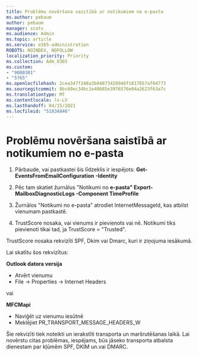 ```yaml
---
title: Problēmu novēršana saistībā ar notikumiem no e-pasta
ms.author: pebaum
author: pebaum
manager: scotv
ms.audience: Admin
ms.topic: article
ms.service: o365-administration
ROBOTS: NOINDEX, NOFOLLOW
localization_priority: Priority
ms.collection: Adm_O365
ms.custom:
- "9000301"
- "5765"
ms.openlocfilehash: 2cea347f248a3b04873428946f1817657af04773
ms.sourcegitcommit: 8bc60ec34bc1e40685e3976576e04a2623f63a7c
ms.translationtype: MT
ms.contentlocale: lv-LV
ms.lasthandoff: 04/15/2021
ms.locfileid: "51834846"
---
```

# <a name="troubleshooting-events-from-email"></a>Problēmu novēršana saistībā ar notikumiem no e-pasta

1. Pārbaude, vai pastkastei šis līdzeklis ir iespējots: **Get-EventsFromEmailConfiguration -Identity <mailbox>**

2. Pēc tam skatiet žurnālus "Notikumi no **e-pasta" Export-MailboxDiagnosticLogs <mailbox> -Component TimeProfile**

3. Žurnālos "Notikumi no e-pasta" atrodiet InternetMessageId, kas atbilst vienumam pastkastē.  

4. TrustScore nosaka, vai vienums ir pievienots vai nē. Notikumi tiks pievienoti tikai tad, ja TrustScore = "Trusted".

TrustScore nosaka rekvizīti SPF, Dkim vai Dmarc, kuri ir ziņojuma iesākumā.

Lai skatītu šos rekvizītus:

**Outlook datora versija**

- Atvērt vienumu
- File -> Properties -> Internet Headers

vai

**MFCMapi**

- Naviģēt uz vienumu iesūtnē
- Meklējiet PR_TRANSPORT_MESSAGE_HEADERS_W

Šie rekvizīti tiek noteikti un ierakstīti transporta un maršrutēšanas laikā. Lai novērstu citas problēmas, iespējams, būs jāseko transporta atbalsta dienestam par kļūmēm SPF, DKIM un.vai DMARC.